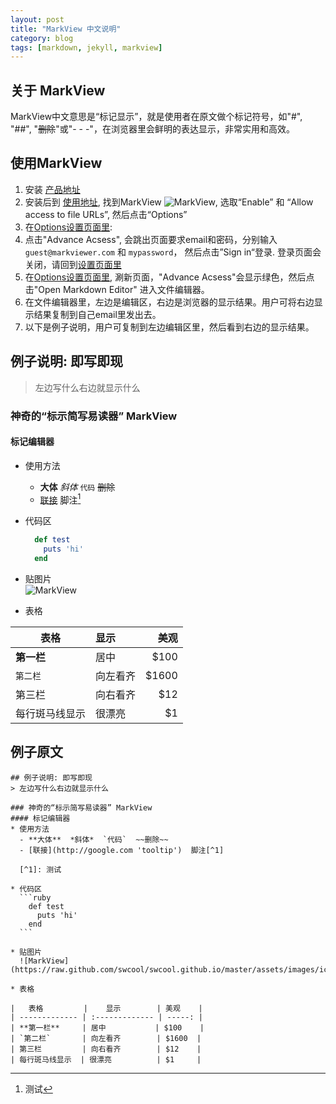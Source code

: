 ```yaml
---
layout: post
title: "MarkView 中文说明"
category: blog
tags: [markdown, jekyll, markview]
---
```


## 关于 MarkView
MarkView中文意思是“标记显示”，就是使用者在原文做个标记符号，如"#", "##", "~~删除~~"或"- - -"，在浏览器里会鲜明的表达显示，非常实用和高效。

## 使用MarkView
1. 安装 [产品地址](https://chrome.google.com/webstore/detail/markview/iaddkimmopgchbbnmfmdcophmlnghkim)
2. 安装后到 [使用地址](chrome://extensions/), 找到MarkView ![MarkView](https://raw.github.com/swcool/swcool.github.io/master/assets/images/icon.png), 选取“Enable” 和 “Allow access to file URLs”, 然后点击“Options”
3. 在[Options设置页面里](chrome-extension://iaddkimmopgchbbnmfmdcophmlnghkim/options.html):
  1. 点击"Advance Acsess", 会跳出页面要求email和密码，分别输入`guest@markviewer.com` 和 `mypassword`， 然后点击”Sign in“登录. 登录页面会关闭，请回到[设置页面里](chrome-extension://iaddkimmopgchbbnmfmdcophmlnghkim/options.html)
  2. 在[Options设置页面里](chrome-extension://iaddkimmopgchbbnmfmdcophmlnghkim/options.html),
  涮新页面，"Advance Acsess"会显示绿色，然后点击"Open Markdown Editor" 进入文件编辑器。
  3. 在文件编辑器里，左边是编辑区，右边是浏览器的显示结果。用户可将右边显示结果复制到自己email里发出去。
  4. 以下是例子说明，用户可复制到左边编辑区里，然后看到右边的显示结果。

## 例子说明: 即写即现
> 左边写什么右边就显示什么  

### 神奇的“标示简写易读器” MarkView
#### 标记编辑器
* 使用方法
  - **大体**  *斜体*  `代码`  ~~删除~~  
  - [联接](http://google.com 'tooltip')  脚注[^1]
  
  [^1]: 测试

* 代码区
  ```ruby  
    def test
      puts 'hi'
    end
  ```

* 贴图片  
  ![MarkView](https://raw.github.com/swcool/swcool.github.io/master/assets/images/icon.png)  

* 表格

|   表格         |    显示        | 美观    |
| ------------- | :------------- | -----: |
| **第一栏**     | 居中           | $100    |
| `第二栏`       | 向左看齐        | $1600  |
| 第三栏         | 向右看齐        | $12    |
| 每行斑马线显示  | 很漂亮          | $1     |

## 例子原文

	## 例子说明: 即写即现
	> 左边写什么右边就显示什么  

	### 神奇的“标示简写易读器” MarkView
	#### 标记编辑器
	* 使用方法
	  - **大体**  *斜体*  `代码`  ~~删除~~  
	  - [联接](http://google.com 'tooltip')  脚注[^1]
	  
	  [^1]: 测试

	* 代码区
	  ```ruby  
	    def test
	      puts 'hi'
	    end
	  ```

	* 贴图片  
	  ![MarkView](https://raw.github.com/swcool/swcool.github.io/master/assets/images/icon.png)  

	* 表格

	|   表格         |    显示        | 美观    |
	| ------------- | :------------- | -----: |
	| **第一栏**     | 居中           | $100    |
	| `第二栏`       | 向左看齐        | $1600  |
	| 第三栏         | 向右看齐        | $12    |
	| 每行斑马线显示  | 很漂亮          | $1     |


